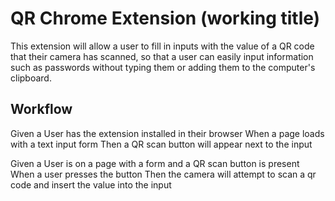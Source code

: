 # QR Chrome Extension (working title)
This extension will allow a user to fill in inputs with the value of a QR code that their camera has scanned, so that a user can easily input information such as passwords without typing them or adding them to the computer's clipboard.

## Workflow
Given a User has the extension installed in their browser
When a page loads with a text input form
Then a QR scan button will appear next to the input

Given a User is on a page with a form and a QR scan button is present
When a user presses the button
Then the camera will attempt to scan a qr code and insert the value into the input
